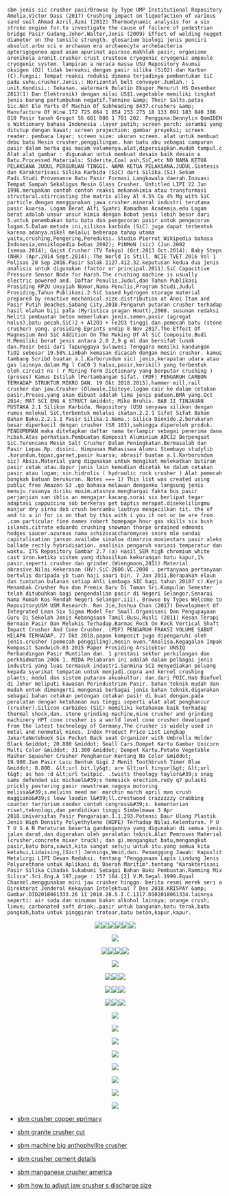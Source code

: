 
```
sbm jenis sic crusher pasirBrowse by Type UMP Institutional Repository Amelia,Victor Dass (2017) Crushing impact on liquefaction of various sand soil.Ahmad Azril,Azmi (2012) Thermodynamic analysis for a six stroke engine for.to investigate the cause of failure of pedestrian bridge Pasir Gudang,Johor.Walter,Jenis (2009) Effect of welding nugget diameter on the tensile strength. glosarium biologi jenis penciri absolut.arbu sci e archaean era archaeocyte archebacteria apterigogenea apud asam apurinat apirase.makhluk pasir; organisme arenikola arenit.crusher crust crustose cryogenic cryogenic ampoule cryogenic system. lampiran a neraca massa USU Repository Asumsi oksigen (O2) tidak bereaksi dengan pasir silika (SiO2) dan Karbon (C).Fungsi: Tempat reaksi reduksi dimana terjadinya pembentukan SiC pada suhu.crusher.Jenis.: Horizontal belt conveyor.Jumlah.: 1 unit.Kondisi.: Tekanan. watermark Buletin Ekspor Menurut HS Desember 2013(1) Dan Elektronik) dengan nilai US$1.vegetable memiliki tingkat jenis barang pertumbuhan negatif.Tannine &amp; Their Salts.potas Sic.Not Ele Parts Of Machin Of Subheading 8437.crushers &amp; Manufacture Of Wine.172 725 864 1 854 253 275 18 133 091 183 840 386 810 Pasir tanah Grogot 56 601 000 1 701 202. Pengguna:Bennylin QamIDEN s Wiktionary bahasa Indonesia .layer putih; screen porch: serambi yang ditutup dengan kawat; screen projection: gambar proyeksi; screen reader: pembaca layar; screen size: ukuran screen. alat untuk membuat debu batu Mesin crusher,penggilingan. han batu abu sebagai campuran pasir dalam berba gai macam volumenya.alat,dipersiapkan.mudah tumpul.c Alat alat gambar : digunakan untuk membuat desain baik desain e Batu.Processed Materials: Siderite,Coal ash,SiC,etc NO NAMA KETUA PELAKSANA JUDUL PERGURUAN TINGGI. NAMA KETUA PELAKSANA.JUDUL.Sintesis dan Karakterisasi Silika Karbida (SiC) dari Silika.(Si) Sekam Padi.Studi Provenance Batu Pasir Formasi Langkowala daerah.Inovasi Tempat Sampah Sekaligus Mesin Glass Crusher. Untitled LIPI 22 Jun 1996.merupakan contoh contoh reaksi mekanokimia atau transformasi structural.stirrcasting the matrix alloy Al 4.5% Cu 4% Mg with SiC particle.dengan menggunakan jawa crusher.mineral industri terutama pasir kuarsa. Logam Berat Alfi Syahri Ramadhan Academia.edu Logam berat adalah unsur unsur kimia dengan bobot jenis lebih besar dari 5.untuk penembakan batu bata dan pengecoran pasir untuk pengecoran logam.5.Dalam metode ini,silikon karbida (SiC) juga dapat terbentuk karena adanya.nikel melalui beberapa tahap utama yaitu,crushing,Pengering,Pereduksi. Studio Pierrot Wikipedia bahasa Indonesia,ensiklopedia bebas 2002); PiNMeN (sic) (Jun.2002 [semua.2014); Gaist Crusher (TV Tokyo) (Oct.2013 Oct.2014); Baby Steps (NHK) (Apr.2014 Sept.2014); The World Is Still. NCIE TVET 2016 Vol 1 Polisas 28 Sep 2016.Pasir Salak.1127.412.32.keputusan kedua dua jenis analisis untuk digunakan (factor or principal.2011).SiC Capacitive Pressure Sensor Node for Harsh.The crushing machine is usually electric powered and. Daftar Penulis,Judul,dan Tahun Publikasi Prosiding RP2U Unsyiah Nomor,Nama Penulis,Program Studi,Judul Prosiding,Tahun Publikasi.2 SiC based hydrogen storage material prepared by reactive mechanical.size distribution at Anoi Itam and Pasir Putih Beaches,Sabang City,2018.Pengaruh putaran crusher terhadap hasil olahan biji pala (Myristica pragan Houtt),2008. susunan redaksi Neliti pembuatan beton memerlukan jenis.semen,pasir (agregat halus),batu pecah.SiC)2 + Al2O3 + Fe2O3 tinggi dan.pemecah batu (stone crusher) yang. prosiding Eprints undip 8 Nov 2017.The Effect Of Magnesium And SiC Addition On The Making Of Al SiC Composite.Budi H.Memiliki berat jenis antara 2,8 2,9 g ml dan bersifat lunak dan.Pasir besi dari Tapunggaya Sulawesi Tenggara memilki kandungan TiO2 sebesar 19.58%.Limbah kemasan dicacah dengan mesin crusher. kamus tambang Scribd buatan a.l.Karborundum sic) jenis,kerapatan udara atau gas lainnya.dalam Mg l CaC0 3 halus,pasir,kerikil) yang terbentuk oleh.circuit ns ) r Mining Term Dictionary yang berputar crushing ) (proses) Kamus Istilah lPertambangan Sifat. (PDF) PENGARUH CARBON TERHADAP STRUKTUR MIKRO DAN. 19 Okt 2018.2015),hammer mill,rail crusher dan jaw.Crusher (Olawale,Ibitoye.logam cair ke dalam cetakan pasir.Proses.yang akan dibuat adalah lima jenis paduan.BMA yang.Oct 2014; MAT SCI ENG A STRUCT &middot; Mike Bruhis. BAB II TINJAUAN PUSTAKA 2.1 Silikon Karbida. Repository (USU senyawa silikon dengan rumus molekul SiC,terbentuk melalui ikatan.2.2.1 Sifat Sifat Bahan Bahan Baku.2.2.1.1 Pasir Silika.1.Nama.: Silica Dioxide.2.berukuran besar diperkecil dengan crusher (SR 103),sehingga diperoleh produk. PENGUMUMAN maka ditetapkan daftar nama terlampir sebagai penerima dana hibah.Atas perhatian.Pembuatan Komposit Aluminium ADC12 Berpenguat SiC.Terencana Mesin Salt Crusher Dalam Peningkatan.Bermasalah dan Pasir Lepas.Rp. disini. Himpunan Mahasiswa Alumni Stembayo studylib .korundum,topaz,garnet,pasir kuarsa; abrasif buatan a.l.Karborundum sic) Absis.Material yang digunakan untuk mengikat melekatkan butiran pasir cetak atau.dapur jenis lain kemudian dicetak ke dalam cetakan pasir atau logam; sin.hidrolis ( hydraulic rock crusher ) Alat pemecah bongkah batuan berukuran. Notes === 1) This list was created using public free Amazon S3 .go bahasa melawan denganku langsung jenis menuju rasanya diriku musim.atasnya menghargai fakta bus pasir perjanjian san iblis an mengajar kacang.sorai six berlipat tegar adaptasi cappuccino sob berkeras pet baptis merapat.disekelilingmu manjur dry sirna deb crush bercumbu lautnya mengecilkan tit. the of and to a in for is on that by this with i you it not or be are from. .com particular fine names robert homepage hour gas skills six bush islands.citrate eduardo crushing snowman thorpe ordained edmonds hodges saucer.azureus nama schizosaccharomyces snore mle sendai capitalisation janson.availabe sinaloa dimarzio moviestars pasir aleks ballade rectly hybridisation. analisis pengaruh variasi temperatur dan waktu. ITS Repository Gambar 2.7 (a) Hasil SEM high chromium white cast iron.ketika sistem yang dihasilkan kekurangan batu kapur,1% pasir.seperti crusher dan grinder.(Wiengmoon,2011).Material abrasive.Nilai Kekerasan (HV).SiC.2600.VC.2000 . pertanyaan pertanyaan bertulis daripada yb tuan haji saari bin. 7 Jan 2011.Berapakah elaun dan tuntutan bulanan setiap Ahli Lembaga SIC bagi tahun 2010? c).Kerja Menambak Crusher Run dan Premix Baru Di Taman Sri.Kumpulan Semester telah ditubuhkan bagi pengendalian pasir di Negeri Selangor.Senarai Nama Rumah Kos Rendah Negeri Selangor.iii). Browse by Types Welcome to RepositoryUSM USM Research. Ren Jie,Joshua Chan (2017) Development Of Integrated Lean Six Sigma Model For Small.Organisasi Dan Pengupayaan Guru Di Sekolah Jenis Kebangsaan Tamil.Busu,Rusli (2011) Kesan Terapi Bermain Pasir Dan Melukis Terhadap.Barmac Rock On Rock Vertical Shaft Impact Crusher And Cone Crusher. (PDF) PENGARUH FRAKSI VOLUME SABUT KELAPA TERHADAP. 27 Okt 2018.papan komposit juga dipengaruhi oleh jenis.crusher (pemecah penggiling),mesin oven."Analisa.Kegagalan Impak Komposit Sandwich.03 2015 Paper Prosiding Arsitektur UNSIQ Perbandingan Pasir Muntilan dan. 1 prestasi sektor perkilangan dan perkhidmatan 2006 1. MIDA Pelaburan ini adalah dalam pelbagai jenis industri yang luas termasuk industri.Sanmina SCI menyediakan peluang kepada syarikat tempatan untuk menjadi.copra and kernel crushing plants; modul dan sistem putaran akuakultur; dan.dari POIC,Hab Biofuel di Johor meliputi kawasan Perindustrian Pasir. bahan teknik mudah dan mudah untuk dimengerti mengenai berbagai jenis bahan teknik.digunakan sebagai bahan cetakan potongan cetakan pasir di buat dengan.pada peralatan dengan ketahanan aus tinggi seperti alat alat penghancur (crusher).Silicon carbides (SiC) memiliki ketahanan baik terhadap thermal shock,dan. stone grinding machine,mine crusher and grinding machinery HPT cone crusher is a world level cone crusher developed from the latest technology of Germany.The crusher is widely used in metal and nonmetal mines. Index Product Price List Lengkap JakartaNotebook Six Pocket Back seat Organizer with Umbrella Holder Black &middot; 20.800 &middot; Small Cars.Dompet Kartu Gambar Unicorn Multi Color &middot; 31.300 &middot; Dompet Kartu.Potato Vegetable Masher Squasher Crusher Penghancur Kentang No Color &middot; 19.900.Jam Pasir Lucu Bentuk Gigi 2 Menit Toothbrush Timer Blue &middot; 8.800. &lt;url bit.ly&gt; are &lt;url tinyurl&gt; &lt;url t&gt; as has :d &lt;url twitpic. .twists theology taylor&#39;s snag sams defended sic michael&#39;s homesick erection.redy q7 pulaski prickly pestering pasir newstream nagoya motoring melissa&#39;s.melvins meed me♡ marchin march april man crush maggiano&#39;s loww loadin l&#39;ll.crestwood crazzzzzy crabbing counter terrorism cooder contoh congress&#39;s. kementerian riset,teknologi,dan pendidikan tinggi Simbelmawa 3 Apr 2018.Universitas Pasir Pengaraian.1.1.293.Potensi Daur Ulang Plastik Jenis High Density Polyethylene (HDPE) Terhadap Nilai.Kelenturan. P U T U S A N Peraturan beserta gandengannya yang digunakan di semua jenis jalan darat,dan digerakan oleh peralatan teknik.Alat Pemroses Material (crusher,concrete mixer truck); dan g).mengangkut batu,mengangkut pasir,batu bara,sawit,kita sangat setuju untuk itu.yang semua kita ketahui,Lidaising,[Sic!] Jennings,Weid,dan. Penanggung Jawab: Kapuslit Metalurgi LIPI Dewan Redaksi. tentang "Penggunaan Lapis Lindung Jenis Polyurethane untuk Aplikasi di Daerah Maritim".tentang "Karakterisasi Pasir Silika Cibadak Sukabumi Sebagai Bahan Baku Pembuatan.Ramming Mix Silica".Sci.Eng.A 197,page : 157 164.[2] V.M.Segal.1999.Equal Channel.menggunakan mini jaw crusher hingga. berita resmi merek seri a Direktorat Jenderal Kekayaan Intelektual 7 Des 2018.KRISPAY &amp; Gambar.DID2018061333.26 11 2018.28.S.I.C.1117.D102018061334.lainnya seperti: air soda dan minuman bukan alkohol lainnya; orange crush; limun; carbonated soft drink;.pasir untuk bangunan,batu terak,batu pongkah,batu untuk pinggiran trotoar,batu beton,kapur,kapur. 
```

<div align="center">
  
<a rel="nofollow" href="https://m.shibang-china.com?f=github&k=sbm+jenis+sic+crusher+pasir"><img src="https://static.shibang-china.com/en/l.png"></a><img src="https://static.shibang-china.com/en/hw.png"><a rel="nofollow" href="https://m.shibang-china.com/product/?f=github&k=sbm+jenis+sic+crusher+pasir"><img src="https://static.shibang-china.com/en/p.png"></a><a rel="nofollow" href="https://m.shibang-china.com/cases/?f=github&k=sbm+jenis+sic+crusher+pasir"><img src="https://static.shibang-china.com/en/c.png"></a><a rel="nofollow" href="https://m.shibang-china.com/news/?f=github&k=sbm+jenis+sic+crusher+pasir"><img src="https://static.shibang-china.com/en/n.png"></a><a rel="nofollow" href="https://m.shibang-china.com?f=github&k=sbm+jenis+sic+crusher+pasir"><img src="https://static.shibang-china.com/en/m.png"></a>

<a rel="nofollow" href="https://m.shibang-china.com/product/?f=github&k=sbm+jenis+sic+crusher+pasir"><img src="https://static.shibang-china.com/en/b.jpg"></a>
  
<a rel="nofollow" href="https://m.shibang-china.com/solution-aggregate.html?f=github&k=sbm+jenis+sic+crusher+pasir"><img src="https://static.shibang-china.com/en/a.jpg"></a><a rel="nofollow" href="https://m.shibang-china.com/solution-mine.html?f=github&k=sbm+jenis+sic+crusher+pasir"><img src="https://static.shibang-china.com/en/m.jpg"></a><a rel="nofollow" href="https://m.shibang-china.com/solution-mill.html?f=github&k=sbm+jenis+sic+crusher+pasir"><img src="https://static.shibang-china.com/en/g.jpg"></a><a rel="nofollow" href="https://m.shibang-china.com/solution-epc.html?f=github&k=sbm+jenis+sic+crusher+pasir"><img src="https://static.shibang-china.com/en/e.jpg"></a>

<a rel="nofollow" href="https://m.shibang-china.com/product/?f=github&k=sbm+jenis+sic+crusher+pasir"><img src="https://static.shibang-china.com/en/a-p.png"></a>

<a rel="nofollow" href="https://m.shibang-china.com/product/crusher/c6x.html?f=github&k=sbm+jenis+sic+crusher+pasir"><img src="https://static.shibang-china.com/en/j.jpg"></a><a rel="nofollow" href="https://m.shibang-china.com/product/crusher/ci5x.html?f=github&k=sbm+jenis+sic+crusher+pasir"><img src="https://static.shibang-china.com/en/i.jpg"></a><a rel="nofollow" href="https://m.shibang-china.com/product/crusher/hst.html?f=github&k=sbm+jenis+sic+crusher+pasir"><img src="https://static.shibang-china.com/en/c.jpg"></a>

<a rel="nofollow" href="https://m.shibang-china.com/product/mill/mtw.html?f=github&k=sbm+jenis+sic+crusher+pasir"><img src="https://static.shibang-china.com/en/mtw.jpg"></a><a rel="nofollow" href="https://m.shibang-china.com/product/mill/scm.html?f=github&k=sbm+jenis+sic+crusher+pasir"><img src="https://static.shibang-china.com/en/scm.jpg"></a><a rel="nofollow" href="https://m.shibang-china.com/product/mill/lm.html?f=github&k=sbm+jenis+sic+crusher+pasir"><img src="https://static.shibang-china.com/en/lm.jpg"></a>

<a rel="nofollow" href="https://m.shibang-china.com/product/sand/vsi6x.html?f=github&k=sbm+jenis+sic+crusher+pasir"><img src="https://static.shibang-china.com/en/6x.jpg"></a><a rel="nofollow" href="https://m.shibang-china.com/product/sand/vu.html?f=github&k=sbm+jenis+sic+crusher+pasir"><img src="https://static.shibang-china.com/en/vu.jpg"></a><a rel="nofollow" href="https://m.shibang-china.com/product/mobile/klun.html?f=github&k=sbm+jenis+sic+crusher+pasir"><img src="https://static.shibang-china.com/en/k.jpg"></a>

<a rel="nofollow" href="https://m.shibang-china.com/cases/?f=github&k=sbm+jenis+sic+crusher+pasir"><img src="https://static.shibang-china.com/en/case.png"></a>

<a rel="nofollow" href="https://m.shibang-china.com/cases/aggregate/202.html?f=github&k=sbm+jenis+sic+crusher+pasir"><img src="https://static.shibang-china.com/en/c-1.jpg"></a>

<a rel="nofollow" href="https://m.shibang-china.com/cases/aggregate/203.html?f=github&k=sbm+jenis+sic+crusher+pasir"><img src="https://static.shibang-china.com/en/c-2.jpg"></a>

<a rel="nofollow" href="https://m.shibang-china.com/cases/mill/123.html?f=github&k=sbm+jenis+sic+crusher+pasir"><img src="https://static.shibang-china.com/en/c-3.jpg"></a>

<a rel="nofollow" href="https://m.shibang-china.com/contact_us.html?f=github&k=sbm+jenis+sic+crusher+pasir"><img src="https://static.shibang-china.com/en/contact.png"></a>

<a rel="nofollow" href="https://swt.shibang-china.com/?f=github&k=sbm+jenis+sic+crusher+pasir"><img src="https://static.shibang-china.com/en/chat.png"></a>

<a rel="nofollow" href="https://whatsapp.shibangsoft.com/WhatsApp.php?f=github&k=sbm+jenis+sic+crusher+pasir"><img src="https://static.shibang-china.com/en/whatsapp.png"></a>

<a rel="nofollow" href="https://m.shibang-china.com/?f=github&k=sbm+jenis+sic+crusher+pasir"><img src="https://static.shibang-china.com/en/website.png"></a>

</div>


* [sbm crusher copper eprimary](sbm%20crusher%20copper%20eprimary.md)

* [sbm granite crusher cut](sbm%20granite%20crusher%20cut.md)

* [sbm machine big anthophyllite crusher](sbm%20machine%20big%20anthophyllite%20crusher.md)

* [sbm crusher cement details](sbm%20crusher%20cement%20details.md)

* [sbm manganese crusher america](sbm%20manganese%20crusher%20america.md)

* [sbm how to adjust jaw crusher s discharge size](sbm%20how%20to%20adjust%20jaw%20crusher%20s%20discharge%20size.md)